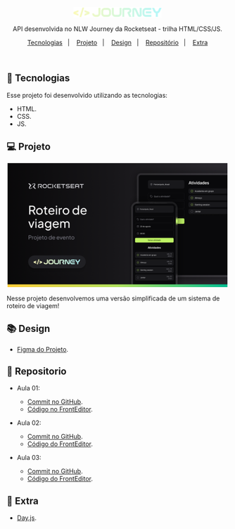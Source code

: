 <p align="center">
  <img alt="Logo NLW Journey - Rocketseat" src="./assets/logo.png" width="200px" />
</p>

<p align="center">
API desenvolvida no NLW Journey da Rocketseat - trilha HTML/CSS/JS.
</p>

<p align="center">
  <a href="#-tecnologias">Tecnologias</a>&nbsp;&nbsp;&nbsp;|&nbsp;&nbsp;&nbsp;
  <a href="#-projeto">Projeto</a>&nbsp;&nbsp;&nbsp;|&nbsp;&nbsp;&nbsp;
  <a href="#-design">Design</a>&nbsp;&nbsp;&nbsp;|&nbsp;&nbsp;&nbsp;
  <a href="#-repositorio">Repositório</a>&nbsp;&nbsp;&nbsp;|&nbsp;&nbsp;&nbsp;
  <a href="#-extra">Extra</a>
</p>

<br>

## 🚀 Tecnologias

Esse projeto foi desenvolvido utilizando as tecnologias:
- HTML.
- CSS.
- JS.

## 💻 Projeto

<p align="center">
  <img alt="Projeto NLW Journey - Rocketseat" src="./assets/preview.png" width="500px" /><br>

Nesse projeto desenvolvemos uma versão simplificada de um sistema de roteiro de viagem!
</p>

## 📚 Design

- [Figma do Projeto](https://www.figma.com/community/file/1392277205162897872/nlw-journey-roteiro-de-viagem).

## 🐙 Repositorio

- Aula 01:
  - [Commit no GitHub](https://github.com/rocketseat-education/nlw-journey-html-css-js/tree/8a4694414413f0daedb6f655470d5a31795191e1).
  - [Código no FrontEditor](https://fronteditor.dev/gists/4d44adff1cd60918651a5cc4fe2a2ef7/view).

- Aula 02:
  - [Commit no GitHub](https://github.com/rocketseat-education/nlw-journey-html-css-js/tree/570045cfc85e43df85a959a800e2cec1dae97570).
  - [Código do FrontEditor](https://fronteditor.dev/gists/e81c751c8d0ca060d4cb20a160e440a9/view).

- Aula 03:
  - [Commit no GitHub](https://github.com/rocketseat-education/nlw-journey-html-css-js/tree/c7b9e22548684e30d8323a2cc51c782775fa5cac).
  - [Código do FrontEditor](https://fronteditor.dev/gists/f7e816e4eace66458fec2356a33d9bad/view).

## 💭 Extra

- [Day.js](https://day.js.org/).